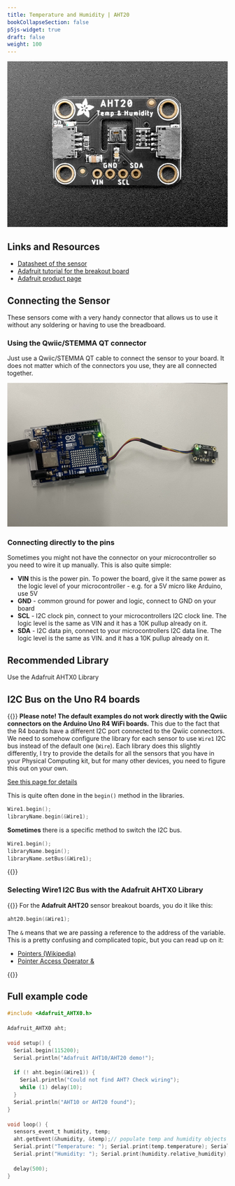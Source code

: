 ```yaml
---
title: Temperature and Humidity | AHT20
bookCollapseSection: false
p5js-widget: true
draft: false
weight: 100
---
```


[![Adafruit AHT-20](./images/aht-20.jpg)](./images/aht-20.jpg)

## Links and Resources

- [Datasheet of the sensor](./files/datasheet_aht20.pdf)
- [Adafruit tutorial for the breakout board](https://learn.adafruit.com/adafruit-aht20)
- [Adafruit product page](https://www.adafruit.com/product/4566)

## Connecting the Sensor

These sensors come with a very handy connector that allows us to use it without any soldering or having to use the breadboard.

### Using the Qwiic/STEMMA QT connector

Just use a Qwiic/STEMMA QT cable to connect the sensor to your board. It does not matter which of the connectors you use, they are all connected together.

[![Adafruit AHT-20 Qwiic](./images/aht-20-qwiic.jpg)](./images/aht-20-qwiic.jpg)

### Connecting directly to the pins

Sometimes you might not have the connector on your microcontroller so you need to wire it up manually. This is also quite simple:

- **VIN** this is the power pin.  To power the board, give it the same power as the logic level of your microcontroller - e.g. for a 5V micro like Arduino, use 5V
- **GND** - common ground for power and logic, connect to GND on your board
- **SCL** - I2C clock pin, connect to your microcontrollers I2C clock line. The logic level is the same as VIN and it has a 10K pullup already on it.
- **SDA** - I2C data pin, connect to your microcontrollers I2C data line. The logic level is the same as VIN. and it has a 10K pullup already on it.

## Recommended Library

Use the Adafruit AHTX0 Library

## I2C Bus on the Uno R4 boards

{{<hint warning>}}
**Please note! The default examples do not work directly with the Qwiic connectors on the Arduino Uno R4 WiFi boards.** This due to the fact that the R4 boards have a different I2C port connected to the Qwiic connectors. We need to somehow configure the library for each sensor to use `Wire1` I2C bus instead of the default one (`Wire`). Each library does this slightly differently, I try to provide the details for all the sensors that you have in your Physical Computing kit, but for many other devices, you need to figure this out on your own.

[See this page for details](https://docs.arduino.cc/tutorials/uno-r4-wifi/qwiic)

This is quite often done in the `begin()` method in the libraries.

```c
Wire1.begin();
libraryName.begin(&Wire1);
```

**Sometimes** there is a specific method to switch the I2C bus.

```c
Wire1.begin();
libraryName.begin();
libraryName.setBus(&Wire1);
```

{{</hint>}}

### Selecting Wire1 I2C Bus with the Adafruit AHTX0 Library

{{<hint info>}}
For the **Adafruit AHT20** sensor breakout boards, you do it like this:

```c
aht20.begin(&Wire1);
```

The `&` means that we are passing a reference to the address of the variable. This is a pretty confusing and complicated topic, but you can read up on it:

- [Pointers (Wikipedia)](https://en.wikipedia.org/wiki/Pointer_%28computer_programming%29)
- [Pointer Access Operator &](https://www.arduino.cc/reference/en/language/structure/pointer-access-operators/reference/)

{{</hint>}}

## Full example code
```c
#include <Adafruit_AHTX0.h>

Adafruit_AHTX0 aht;

void setup() {
  Serial.begin(115200);
  Serial.println("Adafruit AHT10/AHT20 demo!");

  if (! aht.begin(&Wire1)) {
    Serial.println("Could not find AHT? Check wiring");
    while (1) delay(10);
  }
  Serial.println("AHT10 or AHT20 found");
}

void loop() {
  sensors_event_t humidity, temp;
  aht.getEvent(&humidity, &temp);// populate temp and humidity objects with fresh data
  Serial.print("Temperature: "); Serial.print(temp.temperature); Serial.println(" degrees C");
  Serial.print("Humidity: "); Serial.print(humidity.relative_humidity); Serial.println("% rH");

  delay(500);
}
```